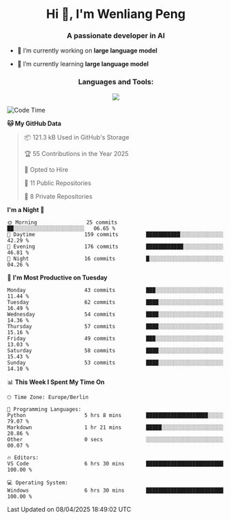 <h1 align="center">Hi 👋, I'm Wenliang Peng</h1>
<h3 align="center">A passionate developer in AI</h3>

- 🔭 I’m currently working on **large language model**

- 🌱 I’m currently learning **large language model**

<!-- <h3 align="left">Connect with me:</h3> -->
<!-- <p align="left">
</p> -->

<h3 align="center">Languages and Tools:</h3>
<p align="center">
  <a href="https://skillicons.dev">
    <img src="https://skillicons.dev/icons?i=cpp,ros,docker,azure,git,linux,py,pytorch,cmake,githubactions,powershell,md&perline=6" />
  </a>
</p>


<!-- <p><img align="center" src="https://github-readme-stats.vercel.app/api/top-langs?username=bpwl0121&show_icons=true&locale=en&layout=compact" alt="bpwl0121" /></p> -->

<!-- <p><img align="center" src="https://github-readme-streak-stats.herokuapp.com/?user=bpwl0121&" alt="bpwl0121" /></p> -->

<!--START_SECTION:waka-->
![Code Time](http://img.shields.io/badge/Code%20Time-211%20hrs%2042%20mins-blue)

**🐱 My GitHub Data** 

> 📦 121.3 kB Used in GitHub's Storage 
 > 
> 🏆 55 Contributions in the Year 2025
 > 
> 💼 Opted to Hire
 > 
> 📜 11 Public Repositories 
 > 
> 🔑 8 Private Repositories 
 > 
**I'm a Night 🦉** 

```text
🌞 Morning                25 commits          ██░░░░░░░░░░░░░░░░░░░░░░░   06.65 % 
🌆 Daytime                159 commits         ███████████░░░░░░░░░░░░░░   42.29 % 
🌃 Evening                176 commits         ████████████░░░░░░░░░░░░░   46.81 % 
🌙 Night                  16 commits          █░░░░░░░░░░░░░░░░░░░░░░░░   04.26 % 
```
📅 **I'm Most Productive on Tuesday** 

```text
Monday                   43 commits          ███░░░░░░░░░░░░░░░░░░░░░░   11.44 % 
Tuesday                  62 commits          ████░░░░░░░░░░░░░░░░░░░░░   16.49 % 
Wednesday                54 commits          ████░░░░░░░░░░░░░░░░░░░░░   14.36 % 
Thursday                 57 commits          ████░░░░░░░░░░░░░░░░░░░░░   15.16 % 
Friday                   49 commits          ███░░░░░░░░░░░░░░░░░░░░░░   13.03 % 
Saturday                 58 commits          ████░░░░░░░░░░░░░░░░░░░░░   15.43 % 
Sunday                   53 commits          ████░░░░░░░░░░░░░░░░░░░░░   14.10 % 
```


📊 **This Week I Spent My Time On** 

```text
🕑︎ Time Zone: Europe/Berlin

💬 Programming Languages: 
Python                   5 hrs 8 mins        ████████████████████░░░░░   79.07 % 
Markdown                 1 hr 21 mins        █████░░░░░░░░░░░░░░░░░░░░   20.86 % 
Other                    0 secs              ░░░░░░░░░░░░░░░░░░░░░░░░░   00.07 % 

🔥 Editors: 
VS Code                  6 hrs 30 mins       █████████████████████████   100.00 % 

💻 Operating System: 
Windows                  6 hrs 30 mins       █████████████████████████   100.00 % 
```


 Last Updated on 08/04/2025 18:49:02 UTC
<!--END_SECTION:waka-->
